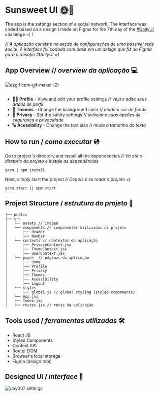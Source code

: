 # Sunsweet UI 🌞📸
The app is the settings section of a social network. The interface was coded based on a design I made on Figma for the 7th day of the [#DailyUI](https://www.dailyui.co/) challenge =) !

*// A aplicação consiste na seção de configurações de uma possível rede social.  A interface foi codada com base em um design que fiz no Figma para o desafio #DailyUI =)*

## App Overview // *overview da aplicação* 💻

![ezgif com-gif-maker (2)](https://user-images.githubusercontent.com/53411709/123342225-bd37f780-d525-11eb-8d58-4da2e9a937fd.gif)
##
- 👧🏼 **Profile** - View and edit your profile settings // *veja e edite seus dados de perfil*
- 🎨 **Themes** - Change the background color // *mude a cor de fundo*
- 🔐 **Privacy** - Set the safety settings // *selecione suas opções de segurança e privacidade*
- 🔠 **Acessibility** - Change the text size // *mude o tamanho do texto*

## How to run / *como executar* 💿

Go to project's directory and install all the dependencies
*//  Vá até o diretório do projeto e instale as dependências*
```
yarn | npm install
```
Next, simply start the project
*// Depois é só rodar o projeto =)*
```
yarn start || npm start
```
## Project Structure / *estrutura do projeto* 🌳
```
├── public
├── src
│   └── assets // images
│   └── components // componentes utilizados no projeto
│       ├── Header
│       ├── Navbar
│   └── contexts // contextos da aplicação
│       ├── PrivacyContext.jsx
│       ├── ThemeContext.jsx
│       ├── UserContext.jsx
│   └── pages  // páginas da aplicação
│       ├── Home
│       ├── Profile
│       ├── Privacy
│       ├── Themes
│       ├── Acessibility
│       ├── Logout
│   └── styles
│       ├── global.js // global styling (styled-components) 
│   └── App.jsx
│   └── Index.jsx 
│   └── routes.jsx // rotas da aplicação
``` 
## Tools used / *ferramentas utilizadas* 🛠
- React JS
- Styled Components
- Context API
- Router DOM
- Browser's local storage
- Figma (design tool)

## Designed UI / *interface* 🎨
![day007 settings](https://user-images.githubusercontent.com/53411709/123342597-6bdc3800-d526-11eb-8b79-2ed5c6bca57c.png)

